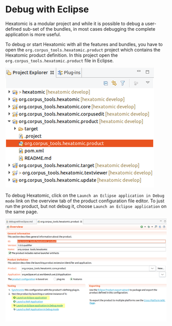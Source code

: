 # Debug with Eclipse

Hexatomic is a modular project and while it is possible to debug a user-defined sub-set of the bundles,
in most cases debugging the complete application is more useful.

To debug or start Hexatomic with all the features and bundles, you have to open the  `org.corpus_tools.hexatomic.product` project which contains the Hexatomic product definition.
In this project open the `org.corpus_tools.hexatomic.product` file in Eclipse.

![Location of the product definition file in the Project Explorer](./product-file-location.png)

To debug Hexatomic, click on the `Launch an Eclipse application in Debug mode` link on the overview tab of the product configuration file editor.
To just run the product, but not debug it, choose `Launch an Eclipse application` on the same page.

![Product configuration file editor with launch links](./product-launch.png)



